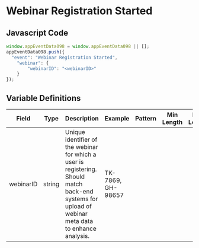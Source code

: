 # Webinar Registration Started

### 

## Javascript Code
```js
window.appEventData098 = window.appEventData098 || [];
appEventData098.push({
  "event": "Webinar Registration Started",
    "webinar": {
        "webinarID": "<webinarID>"
    }
});
```

## Variable Definitions

|Field|Type|Description|Example|Pattern|Min Length|Max Length|Minimum|Maximum|Multiple Of|
| --- | --- | --- | --- | --- | --- | --- | --- | --- | --- |
|webinarID|string|Unique identifier of the webinar for which a user is registering.  Should match back-end systems for upload of webinar meta data to enhance analysis.|TK-7869, GH-98657|||||||



